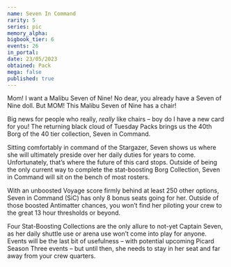 ```yaml
---
name: Seven In Command
rarity: 5
series: pic
memory_alpha:
bigbook_tier: 6
events: 26
in_portal:
date: 23/05/2023
obtained: Pack
mega: false
published: true
---
```


Mom! I want a Malibu Seven of Nine!
No dear, you already have a Seven of Nine doll.
But MOM! This Malibu Seven of Nine has a chair!

Big news for people who really, *really* like chairs – boy do I have a new card for you!  The returning black cloud of Tuesday Packs brings us the 40th Borg of the 40 tier collection, Seven in Command.  

Sitting comfortably in command of the Stargazer, Seven shows us where she will ultimately preside over her daily duties for years to come.  Unfortunately, that’s where the future of this card stops.  Outside of being the only current way to complete the stat-boosting Borg Collection, Seven in Command will sit on the bench of most rosters.

With an unboosted Voyage score firmly behind at least 250 other options, Seven in Command (SiC) has only 8 bonus seats going for her.  Outside of those boosted Antimatter chances, you won’t find her piloting your crew to the great 13 hour thresholds or beyond.

Four Stat-Boosting Collections are the only allure to not-yet Captain Seven, as her daily shuttle use or arena use won’t come into play for anyone.  Events will be the last bit of usefulness – with potential upcoming Picard Season Three events – but until then, she needs to stay in her seat and far away from your crew quarters.
